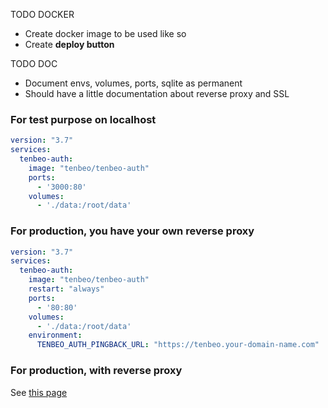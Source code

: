 
TODO DOCKER
- Create docker image to be used like so
- Create **deploy button**

TODO DOC
- Document envs, volumes, ports, sqlite as permanent
- Should have a little documentation about reverse proxy and SSL

### For test purpose on localhost

```yaml
version: "3.7"
services:
  tenbeo-auth:
    image: "tenbeo/tenbeo-auth"
    ports:
      - '3000:80'
    volumes: 
      - './data:/root/data'
```

### For production, you have your own reverse proxy

```yaml
version: "3.7"
services:
  tenbeo-auth:
    image: "tenbeo/tenbeo-auth"
    restart: "always"
    ports:
      - '80:80'
    volumes: 
      - './data:/root/data'
    environment:
      TENBEO_AUTH_PINGBACK_URL: "https://tenbeo.your-domain-name.com"
```

### For production, with reverse proxy

See [this page](./01d.setup-docker-deploy.md)
